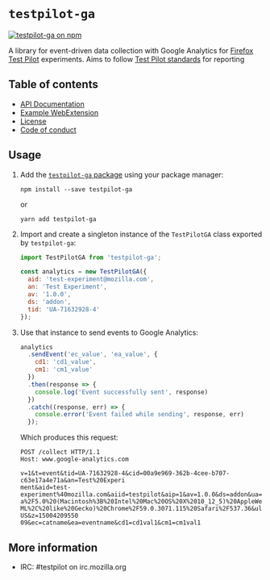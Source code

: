 # `testpilot-ga`

[![testpilot-ga on npm](https://img.shields.io/npm/v/testpilot-ga.svg)](https://www.npmjs.com/package/testpilot-ga)

A library for event-driven data collection with Google Analytics for [Firefox Test Pilot](https://testpilot.firefox.com) experiments. Aims to follow [Test Pilot standards](https://github.com/mozilla/testpilot/blob/master/docs/experiments/ga.md) for reporting

## Table of contents

- [API Documentation](docs/api.md)
- [Example WebExtension](example)
- [License](LICENSE)
- [Code of conduct](docs/CODE_OF_CONDUCT.md)

## Usage

1. Add the [`testpilot-ga` package](https://www.npmjs.com/package/testpilot-ga)
   using your package manager:

   ```
   npm install --save testpilot-ga
   ```

   or

   ```
   yarn add testpilot-ga
   ```

2. Import and create a singleton instance of the `TestPilotGA` class exported by
   `testpilot-ga`:

   ```js
   import TestPilotGA from 'testpilot-ga';

   const analytics = new TestPilotGA({
     aid: 'test-experiment@mozilla.com',
     an: 'Test Experiment',
     av: '1.0.0',
     ds: 'addon',
     tid: 'UA-71632928-4'
   });
   ```

3. Use that instance to send events to Google Analytics:

   ```js
   analytics
     .sendEvent('ec_value', 'ea_value', {
       cd1: 'cd1_value',
       cm1: 'cm1_value'
     })
     .then(response => {
       console.log('Event successfully sent', response)
     })
     .catch((response, err) => {
       console.error('Event failed while sending', response, err)
     });
   ```

   Which produces this request:

   ```
   POST /collect HTTP/1.1
   Host: www.google-analytics.com

   v=1&t=event&tid=UA-71632928-4&cid=00a9e969-362b-4cee-b707-c63e17a4e71a&an=Test%20Experi
   ment&aid=test-experiment%40mozilla.com&aiid=testpilot&aip=1&av=1.0.0&ds=addon&ua=Mozill
   a%2F5.0%20(Macintosh%3B%20Intel%20Mac%20OS%20X%2010_12_5)%20AppleWebKit%2F537.36%20(KHT
   ML%2C%20like%20Gecko)%20Chrome%2F59.0.3071.115%20Safari%2F537.36&ul=en-US&z=15004209550
   09&ec=catname&ea=eventname&cd1=cd1val1&cm1=cm1val1
   ```

## More information

- IRC: #testpilot on irc.mozilla.org
